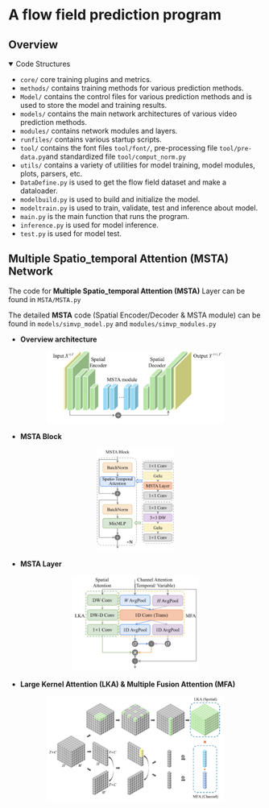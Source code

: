 # A flow field prediction program 

## Overview

<details open>
<summary>Code Structures</summary>


- `core/` core training plugins and metrics.
- `methods/` contains training methods for various prediction methods.
- `Model/` contains the control files for various prediction methods and is used to store the model and training results.
- `models/` contains the main network architectures of various video prediction methods.
- `modules/` contains network modules and layers.
- `runfiles/` contains various startup scripts.
- `tool/` contains the font files `tool/font/`, pre-processing file `tool/pre-data.py`and standardized file `tool/comput_norm.py`
- `utils/` contains a variety of utilities for model training, model modules, plots, parsers, etc.
- `DataDefine.py` is used to get the flow field dataset and make a dataloader.
- `modelbuild.py` is used to build and initialize the model.
- `modeltrain.py` is used to train, validate, test and inference about model.
- `main.py` is the main function that runs the program.
- `inference.py` is used for model inference.
- `test.py` is used for model test.

</details>

## Multiple Spatio_temporal Attention (MSTA) Network

The code for **Multiple Spatio_temporal Attention (MSTA)** Layer can  be found in `MSTA/MSTA.py`

The detailed **MSTA** code (Spatial Encoder/Decoder & MSTA module) can be found in `models/simvp_model.py` and `modules/simvp_modules.py`

- **Overview architecture**

<p align="center" width="100%">
<img src=".\fig\overview_architecture.jpg" width="70%" />
</p>


- **MSTA Block**

<p align="center" width="100%">
<img src=".\fig\MSTA_Block.jpg" width="30%" />
</p>

- **MSTA Layer**

<p align="center" width="100%">
<img src=".\fig\MSTA_flow_chart.jpg" width="50%" />
</p>

- **Large Kernel Attention (LKA) & Multiple Fusion Attention (MFA)**

<p align="center" width="100%">
<img src=".\fig\MSTA.jpg" alt="LKA & MFA" width="70%" />
</p>
